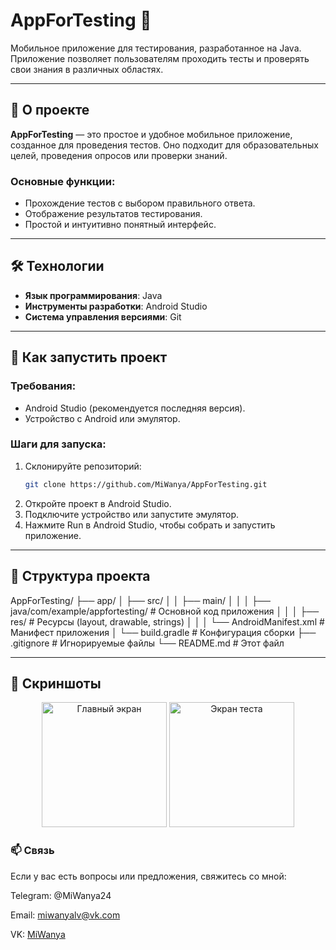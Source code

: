# AppForTesting 🧪

Мобильное приложение для тестирования, разработанное на Java. Приложение позволяет пользователям проходить тесты и проверять свои знания в различных областях.

---

## 📱 О проекте

**AppForTesting** — это простое и удобное мобильное приложение, созданное для проведения тестов. Оно подходит для образовательных целей, проведения опросов или проверки знаний.

### Основные функции:
- Прохождение тестов с выбором правильного ответа.
- Отображение результатов тестирования.
- Простой и интуитивно понятный интерфейс.

---

## 🛠️ Технологии

- **Язык программирования**: Java
- **Инструменты разработки**: Android Studio
- **Система управления версиями**: Git

---

## 🚀 Как запустить проект

### Требования:
- Android Studio (рекомендуется последняя версия).
- Устройство с Android или эмулятор.

### Шаги для запуска:
1. Склонируйте репозиторий:
   ```bash
   git clone https://github.com/MiWanya/AppForTesting.git
2. Откройте проект в Android Studio.
3. Подключите устройство или запустите эмулятор.
4. Нажмите Run в Android Studio, чтобы собрать и запустить приложение.

---

## 📂 Структура проекта
AppForTesting/
├── app/
│   ├── src/
│   │   ├── main/
│   │   │   ├── java/com/example/appfortesting/  # Основной код приложения
│   │   │   ├── res/                            # Ресурсы (layout, drawable, strings)
│   │   │   └── AndroidManifest.xml             # Манифест приложения
│   └── build.gradle                            # Конфигурация сборки
├── .gitignore                                  # Игнорируемые файлы
└── README.md                                   # Этот файл

---

## 📸 Скриншоты

<div align="center"> <img src="screenshots/screen1.png" alt="Главный экран" width="200"/> <img src="screenshots/screen2.png" alt="Экран теста" width="200"/> </div>

### 📫 Связь
Если у вас есть вопросы или предложения, свяжитесь со мной:

Telegram: @MiWanya24

Email: miwanyalv@vk.com

VK: [MiWanya](https://vk.com/miwanyalv)
